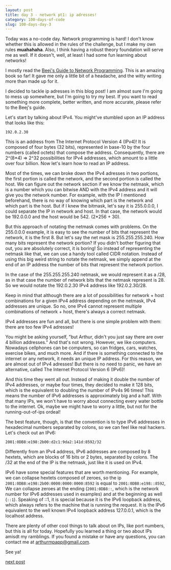 ```yaml
---
layout: post
title: day 3 - network pt1: ip adresses! 
category: 100-days-of-code
slug: 100-days-day-3
---
```


Today was a no-code day. Network programming is hard! I don't know whether this is allowed in the rules of the challenge, but I make my own rules **muahahaha**. Also, I think having a robust theory foundation will serve me as well. If it doesn't, well, at least I had some fun learning about networks!

I mostly read the [Beej's Guide to Network Programming](https://beej.us/guide/bgnet/). This is an amazing book so far! It gave me only a little bit of a headache, and the witty writing more than made up for it. 

I decided to tackle ip adresses in this blog post! I am almost sure I'm going to mess up somewhere, but I'm going to try my best. If you want to read something more complete, better written, and more accurate, please refer to the Beej's guide. 

Let's start by talking about IPv4. You might've stumbled upon an IP address that looks like this:

```
192.0.2.30
```

This is an address from The Internet Protocol Version 4 (IPv4)! It is composed of four bytes (32 bits), represented in base-10 by the four numbers (called octets) that compose the address. Consequently, there are 2^(8\*4) => 2^32 possibilities for IPv4 addresses, which amount to a little over four billion. Now let's learn how to read an IP address.

Most of the times, we can broke down the IPv4 adresses in two portions, the first portion is called the network, and the second portion is called the host. We can figure out the network section if we know the netmask, which is a number which you can bitwise AND with the IPv4 address and it will give you the network number. For example, with the IP I mentioned beforehand, there is no way of knowing which part is the network and which part is the host. But if I knew the bitmask, let's say it is 255.0.0.0, I could separate the IP in network and host. In that case, the network would be 192.0.0.0 and the host would be 542. (2\*256 + 30).

But this approach of notating the netmask comes with problems. On the 255.0.0.0 example, it is easy to see the number of bits that represent the network, it is the first 8. But let's say the net mask is 255.255.255.240. How many bits represent the network portion? If you didn't bother figuring that out, you are absolutely correct, it is boring! So instead of representing the netmask like that, we can use a handy tool called CIDR notation. Instead of using this big weird string to notate the netmask, we simply append at the end of an IP address the number of bits that represent the network portion.

In the case of the 255.255.255.240 netmask, we would represent it as a /28, as in that case the number of network bits that the netmask represent is 28. So we would notate the 192.0.2.30 IPv4 address like 192.0.2.30/28. 

Keep in mind that although there are a lot of possibilities for network + host combinations for a given IPv4 address depending on the netmask, IPv4 addresses are unique. So no, one IPv4 cannot represent multiple combinations of network + host, there's always a correct netmask.

IPv4 addresses are fun and all, but there is one simple problem with them: there are too few IPv4 adresses!

You might be asking yourself, "but Arthur, didn't you just say there are over 4 billion addresses." And that's not wrong. However, we like computers. Nowadays cellphones can be computers, so can fridges, cars, watches, exercise bikes, and much more. And if there is something connected to the internet or any network, it needs an unique IP address. For this reason, we are almost out of IPv4 adresses! But there is no need to panic, we have an alternative, called The Internet Protocol Version 6 (IPv6)! 

And this time they went all out. Instead of making it double the number of IPv4 addresses, or maybe four times, they decided to make it 128 bits, which is the equivalent to doubling the number of IPv4s 96 times! This means the number of IPv6 addresses is approximately big and a half. With that many IPs, we won't have to worry about connecting every water bottle to the internet. Ok, maybe we might have to worry a little, but not for the running-out-of-ips ordeal! 

The best feature, though, is that the convention is to type IPv6 addresses in hexadecimal numbers separated by colons, so we can feel like real hackers. Let's check out an IPv6:

```
2001:0DB8:e198:2b00:d2c1:9da2:141d:8592/32
```

Differently from an IPv4 address, IPv6 addresses are composed by 8 hextets, which are blocks of 16 bits or 2 bytes, separated by colons. The /32 at the end of the IP is the netmask, just like it is used on IPv4. 

IPv6 have some special features that are worth mentioning. For example, we can collapse hextets composed of zeroes, so the ip ```2001:0DB8:e198:2b00:0000:0000:0000:8592``` is equal to ```2001:0DB8:e198::8592```, We can collapse zeroes at the ending (```2001:0DB8::```, which is the network number for IPv6 addresses used in examples) and at the beginning as well (```::1```). Speaking of ::1, it is special because it is the IPv6 loopback address, which always refers to the machine that is running the request. It is the IPv6 equivalent to the well known IPv4 loopback address 127.0.0.1, which is the localhost address. 

There are plenty of other cool things to talk about on IPs, like port numbers, but this is all for today. Hopefully you learned a thing or two about IPs amisdt my ramblings. If you found a mistake or have any questions, you can contact me at arthurmpapp@gmail.com.

See ya!

[next post](/blog/100-days-day-4)

